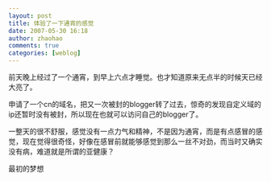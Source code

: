 ```yaml
---
layout: post
title: 体验了一下通宵的感觉
date: 2007-05-30 16:18
author: zhaohao
comments: true
categories: [weblog]
---
```

前天晚上经过了一个通宵，到早上六点才睡觉。也才知道原来无点半的时候天已经大亮了。   

申请了一个cn的域名，把又一次被封的blogger转了过去，惊奇的发现自定义域的ip还暂时没有被封，所以现在也就可以访问自己的blogger了。   

一整天的很不舒服，感觉没有一点力气和精神，不是因为通宵，而是有点感冒的感觉，现在觉得很奇怪，好像在感冒前就能够感觉到那么一丝不对劲，而当时又确实没有病，难道就是所谓的亚健康？   
   
最初的梦想   